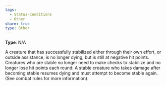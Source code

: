 ```yaml
---
tags:
  - Status-Conditions
  - Other
share: true
type: Other
---
```


**Type**: N/A

A creature that has successfully stabilized either through their own effort, or outside assistance, is no longer dying, but is still at negative hit points. Creatures who are stable no longer need to make checks to stabilize and no longer lose hit points each round. A stable creature who takes damage after becoming stable resumes dying and must attempt to become stable again. (See combat rules for more information).